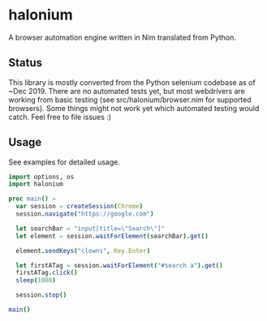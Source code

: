 # halonium
A browser automation engine written in Nim translated from Python.

## Status

This library is mostly converted from the Python selenium codebase as of ~Dec 2019. There are no automated tests yet, but most webdrivers are working from basic testing (see src/halonium/browser.nim for supported browsers). Some things might not work yet which automated testing would catch. Feel free to file issues :)

## Usage

See examples for detailed usage.

```nim
import options, os
import halonium

proc main() =
  var session = createSession(Chrome)
  session.navigate("https://google.com")

  let searchBar = "input[title=\"Search\"]"
  let element = session.waitForElement(searchBar).get()

  element.sendKeys("clowns", Key.Enter)

  let firstATag = session.waitForElement("#search a").get()
  firstATag.click()
  sleep(1000)

  session.stop()

main()
```
